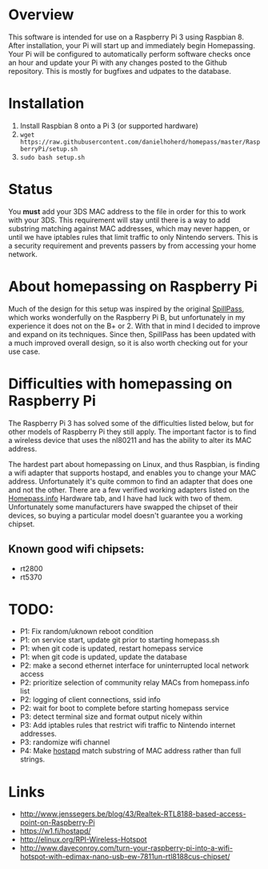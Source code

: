 # Overview

This software is intended for use on a Raspberry Pi 3 using Raspbian 8. After installation, your Pi will start up and immediately begin Homepassing. Your Pi will be configured to automatically perform software checks once an hour and update your Pi with any changes posted to the Github repository. This is mostly for bugfixes and udpates to the database.

# Installation

1. Install Raspbian 8 onto a Pi 3 (or supported hardware)
2. `wget https://raw.githubusercontent.com/danielhoherd/homepass/master/RaspberryPi/setup.sh`
3. `sudo bash setup.sh`

# Status

You **must** add your 3DS MAC address to the <accept> file in order for this to work with your 3DS. This requirement will stay until there is a way to add substring matching against MAC addresses, which may never happen, or until we have iptables rules that limit traffic to only Nintendo servers. This is a security requirement and prevents passers by from accessing your home network.

# About homepassing on Raspberry Pi

Much of the design for this setup was inspired by the original [SpillPass](http://www.spillmonkey.com/?page_id=5), which works wonderfully on the Raspberry Pi B, but unfortunately in my experience it does not on the B+ or 2. With that in mind I decided to improve and expand on its techniques. Since then, SpillPass has been updated with a much improved overall design, so it is also worth checking out for your use case.

# Difficulties with homepassing on Raspberry Pi

The Raspberry Pi 3 has solved some of the difficulties listed below, but for other models of Raspberry Pi they still apply. The important factor is to find a wireless device that uses the nl80211 and has the ability to alter its MAC address.

The hardest part about homepassing on Linux, and thus Raspbian, is finding a wifi adapter that supports hostapd, and enables you to change your MAC address. Unfortunately it's quite common to find an adapter that does one and not the other. There are a few verified working adapters listed on the [Homepass.info](http://homepass.info) Hardware tab, and I have had luck with two of them. Unfortunately some manufacturers have swapped the chipset of their devices, so buying a particular model doesn't guarantee you a working chipset.

## Known good wifi chipsets:

- rt2800
- rt5370

# TODO:

- P1: Fix random/uknown reboot condition
- P1: on service start, update git prior to starting homepass.sh
- P1: when git code is updated, restart homepass service
- P1: when git code is updated, update the database
- P2: make a second ethernet interface for uninterrupted local network access
- P2: prioritize selection of community relay MACs from homepass.info list
- P2: logging of client connections, ssid info
- P2: wait for boot to complete before starting homepass service
- P3: detect terminal size and format output nicely within
- P3: Add iptables rules that restrict wifi traffic to Nintendo internet addresses.
- P3: randomize wifi channel
- P4: Make [hostapd](https://w1.fi/hostapd/) match substring of MAC address rather than full strings.

# Links

- <http://www.jenssegers.be/blog/43/Realtek-RTL8188-based-access-point-on-Raspberry-Pi>
- <https://w1.fi/hostapd/>
- <http://elinux.org/RPI-Wireless-Hotspot>
- <http://www.daveconroy.com/turn-your-raspberry-pi-into-a-wifi-hotspot-with-edimax-nano-usb-ew-7811un-rtl8188cus-chipset/>
